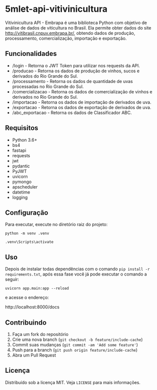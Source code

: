 # 5mlet-api-vitivinicultura

Vitivinicultura API - Embrapa é uma biblioteca Python com objetivo de análise de dados de viticultura no Brasil. Ela permite obter dados do site http://vitibrasil.cnpuv.embrapa.br/, obtendo dados de produção, processamento, comercialização, importação e exportação.

## Funcionalidades

- /login - Retorna o JWT Token para utilizar nos requests da API.
- /producao - Retorna os dados de produção de vinhos, sucos e derivados do Rio Grande do Sul.
- /processamento - Retorna os dados de quantidade de uvas processadas no Rio Grande do Sul.
- /comercializacao - Retorna os dados de comercialização de vinhos e derivados no Rio Grande do Sul.
- /importacao - Retorna os dados de importação de derivados de uva.
- /exportacao - Retorna os dados de exportação de derivados de uva.
- /abc_exportacao - Retorna os dados de Classificador ABC.

## Requisitos

- Python 3.6+
- bs4
- fastapi
- requests
- jwt
- pydantic
- PyJWT
- uvicorn
- pymongo
- apscheduler
- datetime
- logging

## Configuração

Para executar, execute no diretório raiz do projeto:

`python -m venv .venv`

`.venv\Scripts\activate`

## Uso

Depois de instalar todas dependências com o comando `pip install -r requirements.txt`, após essa fase você já pode executar o comando a seguir:

`uvicorn app.main:app --reload`

e acesse o endereço:

http://localhost:8000/docs

## Contribuindo

1. Faça um fork do repositório
2. Crie uma nova branch (`git checkout -b feature/include-cache`)
3. Commit suas mudanças (`git commit -am 'Add some feature'`)
4. Push para a branch (`git push origin feature/include-cache`)
5. Abra um Pull Request

## Licença

Distribuído sob a licença MIT. Veja `LICENSE` para mais informações.
